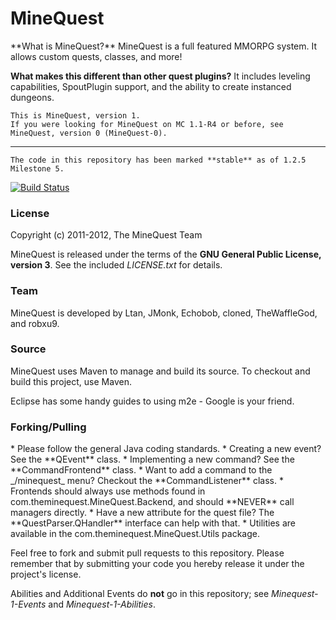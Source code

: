 <h1>MineQuest</h1>
**What is MineQuest?**
MineQuest is a full featured MMORPG system. It allows custom quests, classes, and more!

**What makes this different than other quest plugins?** It includes leveling capabilities, SpoutPlugin support, and the ability to create instanced dungeons.

    This is MineQuest, version 1.
    If you were looking for MineQuest on MC 1.1-R4 or before, see MineQuest, version 0 (MineQuest-0).

<hr/>

    The code in this repository has been marked **stable** as of 1.2.5 Milestone 5.
[![Build Status](http://build.lincomlinux.org/jenkins/job/MineQuest-Core/badge/icon)](http://build.lincomlinux.org/jenkins/job/MineQuest-Core/)
    
<h3>License</h3>
Copyright (c) 2011-2012, The MineQuest Team <http://www.theminequest.com/>

MineQuest is released under the terms of the **GNU General Public License, version 3**.
See the included _LICENSE.txt_ for details.

<h3>Team</h3>
MineQuest is developed by Ltan, JMonk, Echobob, cloned, TheWaffleGod, and robxu9.

<h3>Source</h3>
MineQuest uses Maven to manage and build its source. To checkout and build this project, use Maven.

Eclipse has some handy guides to using m2e - Google is your friend.

<h3>Forking/Pulling</h3>
* Please follow the general Java coding standards.
* Creating a new event? See the **QEvent** class.
* Implementing a new command? See the **CommandFrontend** class.
* Want to add a command to the _/minequest_ menu? Checkout the **CommandListener** class.
* Frontends should always use methods found in com.theminequest.MineQuest.Backend, and should **NEVER** call managers directly.
* Have a new attribute for the quest file? The **QuestParser.QHandler** interface can help with that.
* Utilities are available in the com.theminequest.MineQuest.Utils package.

Feel free to fork and submit pull requests to this repository. Please remember that by submitting your code you hereby release it under the project's license.

Abilities and Additional Events do **not** go in this repository; see _Minequest-1-Events_ and _Minequest-1-Abilities_.    